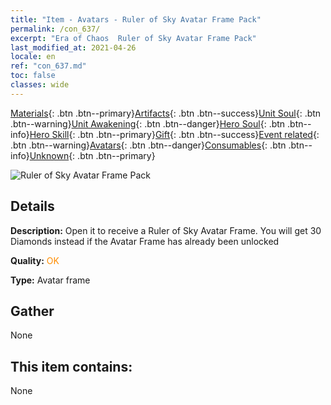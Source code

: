 ```yaml
---
title: "Item - Avatars - Ruler of Sky Avatar Frame Pack"
permalink: /con_637/
excerpt: "Era of Chaos  Ruler of Sky Avatar Frame Pack"
last_modified_at: 2021-04-26
locale: en
ref: "con_637.md"
toc: false
classes: wide
---
```

 [Materials](/Items/){: .btn .btn--primary}[Artifacts](/Items/Artifacts/){: .btn .btn--success}[Unit Soul](/Items/UnitSoul/){: .btn .btn--warning}[Unit Awakening](/Items/UnitAwakening/){: .btn .btn--danger}[Hero Soul](/Items/HeroSoul/){: .btn .btn--info}[Hero Skill](/Items/HeroSkill/){: .btn .btn--primary}[Gift](/Items/Gift/){: .btn .btn--success}[Event related](/Items/Events/){: .btn .btn--warning}[Avatars](/Items/Avatars/){: .btn .btn--danger}[Consumables](/Items/Consumables/){: .btn .btn--info}[Unknown](/Items/Unknown/){: .btn .btn--primary}

 ![Ruler of Sky Avatar Frame Pack](/images/a/avatarFrame_41.png)

## Details
 **Description:** Open it to receive a Ruler of Sky Avatar Frame. You will get 30 Diamonds instead if the Avatar Frame has already been unlocked

 **Quality:** <span style="color: #FF8C00">OK</span>

 **Type:** Avatar frame

## Gather

  None

## This item contains:

  None

